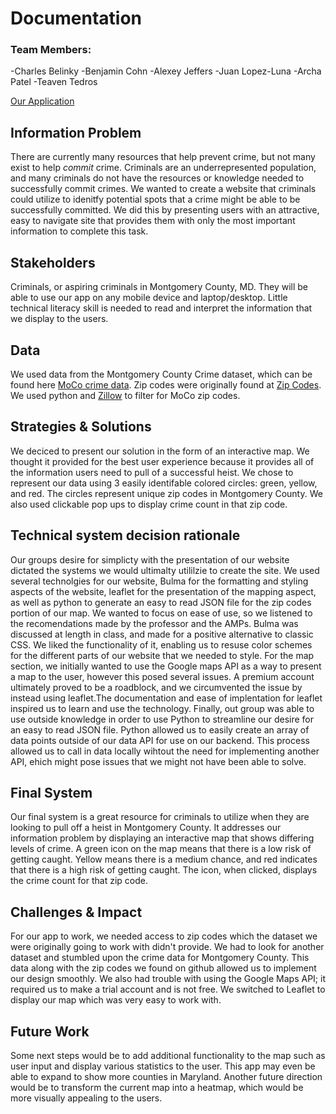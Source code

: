  # Documentation

### Team Members:
-Charles Belinky
-Benjamin Cohn
-Alexey Jeffers
-Juan Lopez-Luna
-Archa Patel
-Teaven Tedros

[Our Application](http://get-out-jail-free.herokuapp.com/)

## Information Problem
There are currently many resources that help prevent crime, but not many exist to help *commit* crime. Criminals are an underrepresented population, and many criminals do not have the resources or knowledge needed to successfully commit crimes. We wanted to create a website that criminals could utilize to idenitfy potential spots that a crime might be able to be successfully committed. We did this by presenting users with an attractive, easy to navigate site that provides them with only the most important information to complete this task.

## Stakeholders
Criminals, or aspiring criminals in Montgomery County, MD. They will be able to use our app on any mobile device and laptop/desktop. Little technical literacy skill is needed to read and interpret the information that we display to the users.

## Data
We used data from the Montgomery County Crime dataset, which can be found here [MoCo crime data](https://data.montgomerycountymd.gov/Public-Safety/Crime/icn6-v9z3).
Zip codes were originally found at [Zip Codes](https://gist.github.com/erichurst/7882666).
We used python and [Zillow](https://www.zillow.com/browse/homes/md/montgomery-county/) to filter for MoCo zip codes.

## Strategies & Solutions
We deciced to present our solution in the form of an interactive map. We thought it provided for the best user experience because it provides all of the information users need to pull of a successful heist. We chose to represent our data using 3 easily identifable colored circles: green, yellow, and red. The circles represent unique zip codes in Montgomery County. We also used clickable pop ups to display crime count in that zip code. 

## Technical system decision rationale
Our groups desire for simplicty with the presentation of our website dictated the systems we would ultimalty utililzie to create the site. We used several technolgies for our website, Bulma for the formatting and styling aspects of the website, leaflet for the presentation of the mapping aspect, as well as python to generate an easy to read JSON file for the zip codes portion of our map. We wanted to focus on ease of use, so we listened to the recomendations made by the professor and the AMPs. Bulma was discussed at length in class, and made for a positive alternative to classic CSS. We liked the functionality of it, enabling us to resuse color schemes for the different parts of our website that we needed to style. For the map section, we initially wanted to use the Google maps API as a way to present a map to the user, however this posed several issues. A premium account ultimately proved to be a roadblock, and we circumvented the issue by instead using leaflet.The documentation and ease of implentation for leaflet inspired us to learn and use the technology. Finally, out group was able to use outside knowledge in order to use Python to streamline our desire for an easy to read JSON file. Python allowed us to easily create an array of data points outside of our data API for use on our backend. This process allowed us to call in data locally wihtout the need for implementing another API, ehich might pose issues that we might not have been able to solve.


## Final System
Our final system is a great resource for criminals to utilize when they are looking to pull off a heist in Montgomery County. It addresses our information problem by displaying an interactive map that shows differing levels of crime. A green icon on the map means that there is a low risk of getting caught. Yellow means there is a medium chance, and red indicates that there is a high risk of getting caught. The icon, when clicked, displays the crime count for that zip code. 

## Challenges & Impact
For our app to work, we needed access to zip codes which the dataset we were originally going to work with didn't provide. We had to look for another dataset and stumbled upon the crime data for Montgomery County. This data along with the zip codes we found on github allowed us to implement our design smoothly. We also had trouble with using the Google Maps API; it required us to make a trial account and is not free. We switched to Leaflet to display our map which was very easy to work with.

## Future Work
Some next steps would be to add additional functionality to the map such as user input and display various statistics to the user. This app may even be able to expand to show more counties in Maryland. 
Another future direction would be to transform the current map into a heatmap, which would be more visually appealing to the users. 